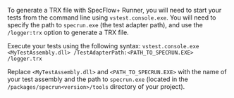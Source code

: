 To generate a TRX file with SpecFlow+ Runner, you will need to start your tests from the command line using `vstest.console.exe`. You will need to specify the path to `specrun.exe` (the test adapter path), and use the `/logger:trx` option to generate a TRX file.

Execute your tests using the following syntax:
`vstest.console.exe <MyTestAssembly.dll> /TestAdapterPath:<PATH_TO_SPECRUN.EXE> /logger.trx`

Replace `<MyTestAssembly.dll>` and `<PATH_TO_SPECRUN.EXE>` with the name of your test assembly and the path to `specrun.exe` (located in the `/packages/specrun<version>/tools` directory of your project).

